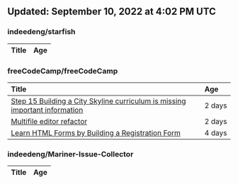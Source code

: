 ## Updated: September 10, 2022 at 4:02 PM UTC


### indeedeng/starfish
|**Title**|**Age**|
|:----|:----|


### freeCodeCamp/freeCodeCamp
|**Title**|**Age**|
|:----|:----|
|[Step 15 Building a City Skyline curriculum is missing important information](https://github.com/freeCodeCamp/freeCodeCamp/issues/47474)|2&nbsp;days|
|[Multifile editor refactor](https://github.com/freeCodeCamp/freeCodeCamp/issues/47467)|2&nbsp;days|
|[Learn HTML Forms by Building a Registration Form](https://github.com/freeCodeCamp/freeCodeCamp/issues/47456)|4&nbsp;days|


### indeedeng/Mariner-Issue-Collector
|**Title**|**Age**|
|:----|:----|